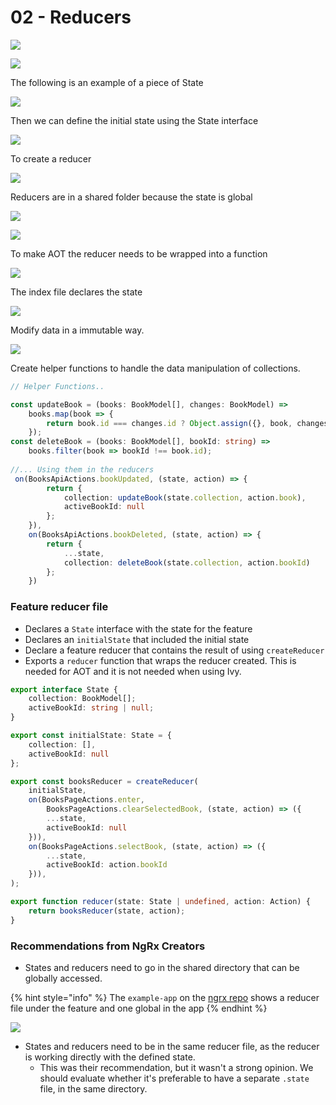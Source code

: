 # 02 - Reducers

![](../.gitbook/assets/image%20%2834%29.png)

![](../.gitbook/assets/image%20%2813%29.png)

The following is an example of a piece of State

![](../.gitbook/assets/image%20%2835%29.png)

Then we can define the initial state using the State interface

![](../.gitbook/assets/image%20%2824%29.png)

To create a reducer 

![](../.gitbook/assets/image%20%282%29.png)

Reducers are in a shared folder because the state is global

![](../.gitbook/assets/image%20%2874%29.png)

![](../.gitbook/assets/image.png)

To make AOT the reducer needs to be wrapped into a function

![](../.gitbook/assets/image%20%2811%29.png)

The index file declares the state

![](../.gitbook/assets/image%20%2816%29.png)

Modify data in a immutable way. 

![](../.gitbook/assets/image%20%2850%29.png)

Create helper functions to handle the data manipulation of collections.

```typescript
// Helper Functions..

const updateBook = (books: BookModel[], changes: BookModel) =>
    books.map(book => {
        return book.id === changes.id ? Object.assign({}, book, changes) : book;
    });
const deleteBook = (books: BookModel[], bookId: string) =>
    books.filter(book => bookId !== book.id);
    
//... Using them in the reducers
 on(BooksApiActions.bookUpdated, (state, action) => {
        return {
            collection: updateBook(state.collection, action.book),
            activeBookId: null
        };
    }),
    on(BooksApiActions.bookDeleted, (state, action) => {
        return {
            ...state,
            collection: deleteBook(state.collection, action.bookId)
        };
    })
```

### Feature reducer file

* Declares a `State` interface with the state for the feature
* Declares an `initialState` that included the initial state
* Declare a feature reducer that contains the result of using `createReducer`
* Exports a `reducer` function that wraps the reducer created. This is needed for AOT and it is not needed when using Ivy.

```typescript
export interface State {
    collection: BookModel[];
    activeBookId: string | null;
}

export const initialState: State = {
    collection: [],
    activeBookId: null
};

export const booksReducer = createReducer(
    initialState,
    on(BooksPageActions.enter,
        BooksPageActions.clearSelectedBook, (state, action) => ({
        ...state,
        activeBookId: null
    })),
    on(BooksPageActions.selectBook, (state, action) => ({
        ...state,
        activeBookId: action.bookId
    })),
);

export function reducer(state: State | undefined, action: Action) {
    return booksReducer(state, action);
}
```

### Recommendations from NgRx Creators

* States and reducers need to go in the shared directory  that can be globally accessed. 

{% hint style="info" %}
The `example-app` on the [ngrx repo](https://github.com/ngrx/platform/tree/master/projects/example-app/src/app/books) shows a reducer file under the feature and one global in the app
{% endhint %}

![](../.gitbook/assets/image%20%2869%29.png)

* States and reducers need to be in the same reducer file, as the reducer is working directly with the defined state.
  * This was their recommendation, but it wasn't a strong opinion. We should evaluate whether it's preferable to have a separate `.state` file, in the same directory.

